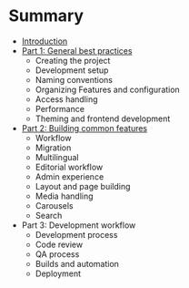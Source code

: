 # Summary

* [Introduction](README.md)
* [Part 1: General best practices](part-1-general-best-practices.md)
  * Creating the project
  * Development setup
  * Naming conventions
  * Organizing Features and configuration
  * Access handling
  * Performance
  * Theming and frontend development
* [Part 2: Building common features](part-2-building-common-features.md)
  * Workflow
  * Migration
  * Multilingual
  * Editorial workflow
  * Admin experience
  * Layout and page building
  * Media handling
  * Carousels
  * Search
* Part 3: Development workflow
  * Development process
  * Code review
  * QA process
  * Builds and automation
  * Deployment



